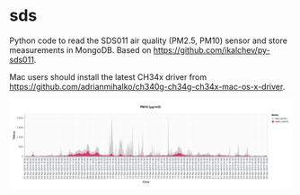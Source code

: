 # sds

Python code to read the SDS011 air quality (PM2.5, PM10) sensor and store measurements in MongoDB. Based on https://github.com/ikalchev/py-sds011.

Mac users should install the latest CH34x driver from https://github.com/adrianmihalko/ch340g-ch34g-ch34x-mac-os-x-driver.

![screenshot](https://github.com/pieterprovoost/sds/blob/master/screenshot.png?raw=true)
